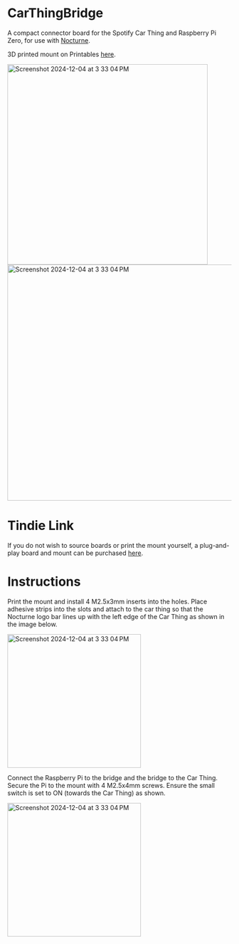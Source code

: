 # CarThingBridge
A compact connector board for the Spotify Car Thing and Raspberry Pi Zero, for use with [Nocturne](https://github.com/usenocturne/nocturne-image).

3D printed mount on Printables [here](https://www.printables.com/model/1098732-car-thing-pi-bridge).

<img width="450" alt="Screenshot 2024-12-04 at 3 33 04 PM" src="https://github.com/user-attachments/assets/b6781614-9ddb-4c03-b561-87ace9c2db6d">
<img width="530" alt="Screenshot 2024-12-04 at 3 33 04 PM" src="https://github.com/user-attachments/assets/a7247fd7-2eed-4263-aca0-68755e4b5f4a">

# Tindie Link

If you do not wish to source boards or print the mount yourself, a plug-and-play board and mount can be purchased [here](https://www.tindie.com/products/chrisg20/car-thing-bridge/).

# Instructions

Print the mount and install 4 M2.5x3mm inserts into the holes. Place adhesive strips into the slots and attach to the car thing so that the Nocturne logo bar lines up with the left edge of the Car Thing as shown in the image below.

<img width="300" alt="Screenshot 2024-12-04 at 3 33 04 PM" src="https://github.com/user-attachments/assets/effa9ac9-5d73-49a0-9ed0-851f4376d52b">

Connect the Raspberry Pi to the bridge and the bridge to the Car Thing. Secure the Pi to the mount with 4 M2.5x4mm screws. Ensure the small switch is set to ON (towards the Car Thing) as shown.

<img width="300" alt="Screenshot 2024-12-04 at 3 33 04 PM" src="https://github.com/user-attachments/assets/effa9ac9-5d73-49a0-9ed0-851f4376d52b">


